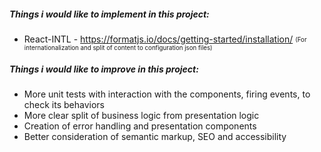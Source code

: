 ##### Things i would like to implement in this project:

- React-INTL - https://formatjs.io/docs/getting-started/installation/
<sub><sup>(For internationalization and split of content to configuration json files)</sup></sub>

##### Things i would like to improve in this project:

- More unit tests with interaction with the components, firing events, to check its behaviors
- More clear split of business logic from presentation logic
- Creation of error handling and presentation components
- Better consideration of semantic markup, SEO and accessibility 